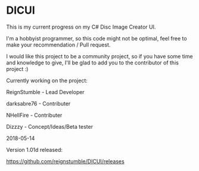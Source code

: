 # DICUI
This is my current progress on my C# Disc Image Creator UI.

I'm a hobbyist programmer, so this code might not be optimal, feel free to make your recommendation / Pull request.

I would like this project to be a community project, so if you have some time and knowledge to give, I'll be glad to add you to the contributor of this project :)

Currently working on the project:
 
ReignStumble - Lead Developer

darksabre76 - Contributer

NHellFire - Contributer

Dizzzy - Concept/Ideas/Beta tester

 
 
2018-05-14


Version 1.01d released:

https://github.com/reignstumble/DICUI/releases
